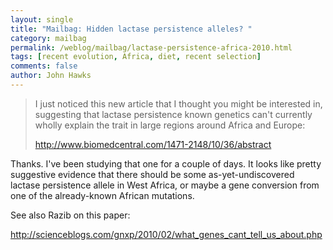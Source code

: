 ```yaml
---
layout: single 
title: "Mailbag: Hidden lactase persistence alleles? " 
category: mailbag
permalink: /weblog/mailbag/lactase-persistence-africa-2010.html
tags: [recent evolution, Africa, diet, recent selection] 
comments: false 
author: John Hawks 
---
```


<blockquote>I just noticed this new article that I thought you might be interested in, suggesting that lactase persistence known genetics can't currently wholly explain the trait in large regions around Africa and Europe:

http://www.biomedcentral.com/1471-2148/10/36/abstract</blockquote>

Thanks. I've been studying that one for a couple of days. It looks like pretty suggestive evidence that there should be some as-yet-undiscovered lactase persistence allele in West Africa, or maybe a gene conversion from one of the already-known African mutations. 

See also Razib on this paper: 

http://scienceblogs.com/gnxp/2010/02/what_genes_cant_tell_us_about.php



